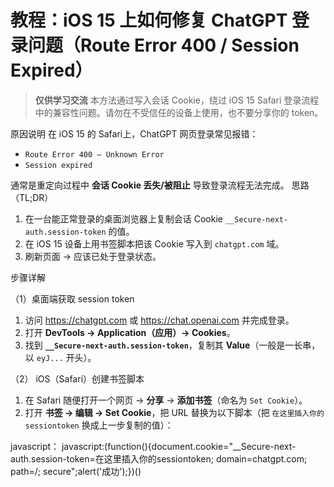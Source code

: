 # 教程：iOS 15 上如何修复 ChatGPT 登录问题（Route Error 400 / Session Expired）

> **仅供学习交流** 本方法通过写入会话 Cookie，绕过 iOS 15 Safari 登录流程中的兼容性问题。请勿在不受信任的设备上使用，也不要分享你的 token。

 原因说明
在 iOS 15 的 Safari上，ChatGPT 网页登录常见报错：
- `Route Error 400 – Unknown Error`
- `Session expired`

通常是重定向过程中 **会话 Cookie 丢失/被阻止** 导致登录流程无法完成。
 思路（TL;DR）
1. 在一台能正常登录的桌面浏览器上复制会话 Cookie `__Secure-next-auth.session-token` 的值。
2. 在 iOS 15 设备上用书签脚本把该 Cookie 写入到 `chatgpt.com` 域。
3. 刷新页面 → 应该已处于登录状态。



 步骤详解

（1）桌面端获取 session token
1. 访问 <https://chatgpt.com> 或 <https://chat.openai.com> 并完成登录。  
2. 打开 **DevTools → Application（应用）→ Cookies**。  
3. 找到 **`__Secure-next-auth.session-token`**，复制其 **Value**（一般是一长串，以 `eyJ...` 开头）。

（2） iOS（Safari）创建书签脚本
1. 在 Safari 随便打开一个网页 → **分享** → **添加书签**（命名为 `Set Cookie`）。  
2. 打开 **书签 → 编辑 → Set Cookie**，把 URL 替换为以下脚本（把 `在这里插入你的sessiontoken` 换成上一步复制的值）：

javascript：
javascript:(function(){document.cookie="__Secure-next-auth.session-token=在这里插入你的sessiontoken; domain=chatgpt.com; path=/; secure";alert('成功');})()
